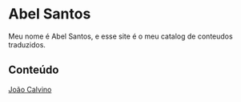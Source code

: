 # Abel Santos
Meu nome é Abel Santos, e esse site é o meu catalog de conteudos traduzidos.

## Conteúdo
[João Calvino](joao-calvino/index.md)
